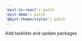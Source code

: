 ```yaml
---
'myst-to-react': patch
'myst-demo': patch
'@myst-theme/styles': patch
---
```


Add tasklists and update packages
